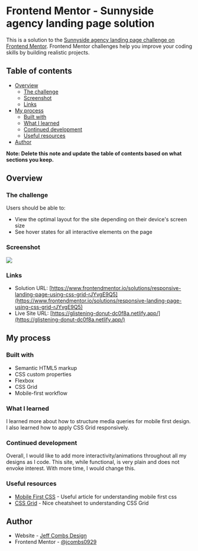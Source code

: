 # Frontend Mentor - Sunnyside agency landing page solution

This is a solution to the [Sunnyside agency landing page challenge on Frontend Mentor](https://www.frontendmentor.io/challenges/sunnyside-agency-landing-page-7yVs3B6ef). Frontend Mentor challenges help you improve your coding skills by building realistic projects.

## Table of contents

- [Overview](#overview)
  - [The challenge](#the-challenge)
  - [Screenshot](#screenshot)
  - [Links](#links)
- [My process](#my-process)
  - [Built with](#built-with)
  - [What I learned](#what-i-learned)
  - [Continued development](#continued-development)
  - [Useful resources](#useful-resources)
- [Author](#author)

**Note: Delete this note and update the table of contents based on what sections you keep.**

## Overview

### The challenge

Users should be able to:

- View the optimal layout for the site depending on their device's screen size
- See hover states for all interactive elements on the page

### Screenshot

![](./screenshot.jpg)

### Links

- Solution URL: [https://www.frontendmentor.io/solutions/responsive-landing-page-using-css-grid-rJYvgE9Q5](https://www.frontendmentor.io/solutions/responsive-landing-page-using-css-grid-rJYvgE9Q5)
- Live Site URL: [https://glistening-donut-dc0f8a.netlify.app/](https://glistening-donut-dc0f8a.netlify.app/)

## My process

### Built with

- Semantic HTML5 markup
- CSS custom properties
- Flexbox
- CSS Grid
- Mobile-first workflow

### What I learned

I learned more about how to structure media queries for mobile first design. I also learned how to apply CSS Grid responsively.

### Continued development

Overall, I would like to add more interactivity/animations throughout all my designs as I code. This site, while functional, is very plain and does not envoke interest. With more time, I would change this.

### Useful resources

- [Mobile First CSS](https://zellwk.com/blog/how-to-write-mobile-first-css/m) - Useful article for understanding mobile first css
- [CSS Grid](https://css-tricks.com/snippets/css/complete-guide-grid/) - Nice cheatsheet to understanding CSS Grid

## Author

- Website - [Jeff Combs Design](https://www.jeffcombsdesign.com)
- Frontend Mentor - [@jcombs0929](https://www.frontendmentor.io/profile/jcombs0929)
